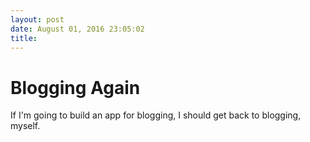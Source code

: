 ```yaml
---
layout: post
date: August 01, 2016 23:05:02
title: 
---
```


# Blogging Again

If I'm going to build an app for blogging, I should get back to blogging, myself.